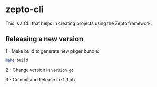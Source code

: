 # zepto-cli

This is a CLI that helps in creating projects using the Zepto framework.

## Releasing a new version

1 - Make build to generate new pkger bundle:

```bash
make build
```

2 - Change version in `version.go`

3 - Commit and Release in Github